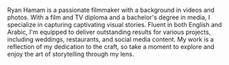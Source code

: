 Ryan Hamam is a passionate filmmaker with a background in videos and photos. With a film and TV diploma and a bachelor's degree in media, I specialize in capturing captivating visual stories. Fluent in both English and Arabic, I'm equipped to deliver outstanding results for various projects, including weddings, restaurants, and social media content. My work is a reflection of my dedication to the craft, so take a moment to explore and enjoy the art of storytelling through my lens.

